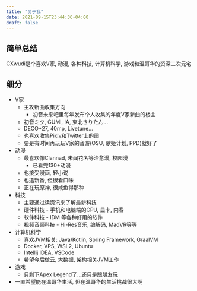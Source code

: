 ```yaml
---
title: "关于我"
date: 2021-09-15T23:44:36-04:00
draft: false
---
```


## 简单总结

CXwudi是个喜欢V家, 动漫, 各种科技, 计算机科学, 游戏和温哥华的资深二次元宅

## 细分

- V家
  - 主攻新曲收集方向
    - 初音未来吧里每年发布个人收集的年度V家新曲的楼主
  - 初音ミク, GUMI, IA, 東北きりたん...
  - DECO*27, 40mp, Livetune...
  - 也喜欢收集Pixiv和Twitter上的图
  - 要是有时间再玩玩V家的音游(OSU, 歌姬计划, PPD)就好了
- 动漫
  - 最喜欢像Clannad, 未闻花名等治愈漫, 校园漫
    - 已看完130+动漫
  - 也接受漫画, 轻小说
  - 也追新番, 但很看口味
  - 正在玩原神, 很咸鱼得那种
- 科技
  - 主要通过读资讯来了解最新科技
  - 硬件科技 - 手机和电脑端的CPU, 显卡, 内春
  - 软件科技 - IDM 等各种好用的软件
  - 视频音频科技 - Hi-Res音乐, 编解码, MadVR等等
- 计算机科学
  - 喜欢JVM相关: Java/Kotlin, Spring Framework, GraalVM
  - Docker, VPS, WSL2, Ubuntu
  - Intellij IDEA, VSCode
  - 希望今后做云, 大数据, 架构相关JVM工作
- 游戏
  - 只剩下Apex Legend了...还只是跟朋友玩
- 一直希望能在温哥华生活, 但在温哥华的生活挑战很大啊
